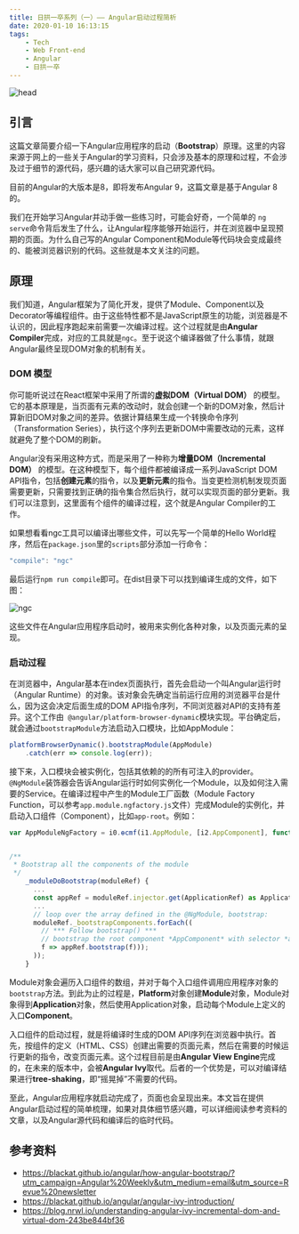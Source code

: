 ```yaml
---
title: 日拱一卒系列（一）—— Angular启动过程简析
date: 2020-01-10 16:13:15
tags:
    - Tech
    - Web Front-end
    - Angular
    - 日拱一卒
---
```

![head](abstract.jpg)
## 引言
这篇文章简要介绍一下Angular应用程序的启动（**Bootstrap**）原理。这里的内容来源于网上的一些关于Angular的学习资料，只会涉及基本的原理和过程，不会涉及过于细节的源代码，感兴趣的话大家可以自己研究源代码。

目前的Angular的大版本是8，即将发布Angular 9，这篇文章是基于Angular 8的。

我们在开始学习Angular并动手做一些练习时，可能会好奇，一个简单的 `ng serve`命令背后发生了什么，让Angular程序能够开始运行，并在浏览器中呈现预期的页面。为什么自己写的Angular Component和Module等代码块会变成最终的、能被浏览器识别的代码。这些就是本文关注的问题。

## 原理

我们知道，Angular框架为了简化开发，提供了Module、Component以及Decorator等编程组件。由于这些特性都不是JavaScript原生的功能，浏览器是不认识的，因此程序跑起来前需要一次编译过程。这个过程就是由**Angular Compiler**完成，对应的工具就是`ngc`。至于说这个编译器做了什么事情，就跟Angular最终呈现DOM对象的机制有关。

### DOM 模型
你可能听说过在React框架中采用了所谓的**虚拟DOM（Virtual DOM）** 的模型。它的基本原理是，当页面有元素的改动时，就会创建一个新的DOM对象，然后计算新旧DOM对象之间的差异。依据计算结果生成一个转换命令序列（Transformation Series），执行这个序列去更新DOM中需要改动的元素，这样就避免了整个DOM的刷新。
<!--more-->

Angular没有采用这种方式，而是采用了一种称为**增量DOM（Incremental DOM）** 的模型。在这种模型下，每个组件都被编译成一系列JavaScript DOM API指令，包括**创建元素**的指令，以及**更新元素**的指令。当变更检测机制发现页面需要更新，只需要找到正确的指令集合然后执行，就可以实现页面的部分更新。我们可以注意到，这里面有个组件的编译过程，这个就是Angular Compiler的工作。

如果想看看ngc工具可以编译出哪些文件，可以先写一个简单的Hello World程序，然后在`package.json`里的`scripts`部分添加一行命令：
```JavaScript
"compile": "ngc"
```
最后运行`npm run compile`即可。在dist目录下可以找到编译生成的文件，如下图：

![ngc](ngc-result.png)

这些文件在Angular应用程序启动时，被用来实例化各种对象，以及页面元素的呈现。


### 启动过程

在浏览器中，Angular基本在index页面执行，首先会启动一个叫Angular运行时（Angular Runtime）的对象。该对象会先确定当前运行应用的浏览器平台是什么，因为这会决定后面生成的DOM API指令序列，不同浏览器对API的支持有差异。这个工作由`
@angular/platform-browser-dynamic`模块实现。平台确定后，就会通过`bootstrapModule`方法启动入口模块，比如AppModule：

```JavaScript
platformBrowserDynamic().bootstrapModule(AppModule)
    .catch(err => console.log(err));
```
接下来，入口模块会被实例化，包括其依赖的的所有可注入的provider。`
@NgModule`装饰器会告诉Angular运行时如何实例化一个Module，以及如何注入需要的Service。在编译过程中产生的Module工厂函数（Module Factory Function，可以参考`app.module.ngfactory.js`文件）完成Module的实例化，并启动入口组件（Component），比如`app-root`。例如：

```javascript
var AppModuleNgFactory = i0.ɵcmf(i1.AppModule, [i2.AppComponent], function(_l) {...}


/**
 * Bootstrap all the components of the module
 */
    _moduleDoBootstrap(moduleRef) {
      ...
      const appRef = moduleRef.injector.get(ApplicationRef) as ApplicationRef;
      ...
      // loop over the array defined in the @NgModule, bootstrap:              [AppComponent]
      moduleRef._bootstrapComponents.forEach((
        // *** Follow bootstrap() ***
        // bootstrap the root component *AppComponent* with selector *app-root*
        f => appRef.bootstrap(f)));
      ));
    }
```
Module对象会遍历入口组件的数组，并对于每个入口组件调用应用程序对象的`bootstrap`方法。到此为止的过程是，**Platform**对象创建**Module**对象，Module对象得到**Application**对象，然后使用Application对象，启动每个Module上定义的入口**Component**。

入口组件的启动过程，就是将编译时生成的DOM API序列在浏览器中执行。首先，按组件的定义（HTML、CSS）创建出需要的页面元素，然后在需要的时候运行更新的指令，改变页面元素。这个过程目前是由**Angular View Engine**完成的，在未来的版本中，会被**Angular Ivy**取代。后者的一个优势是，可以对编译结果进行**tree-shaking**，即“摇晃掉”不需要的代码。

至此，Angular应用程序就启动完成了，页面也会呈现出来。本文旨在提供Angular启动过程的简单梳理，如果对具体细节感兴趣，可以详细阅读参考资料的文章，以及Angular源代码和编译后的临时代码。

## 参考资料


* https://blackat.github.io/angular/how-angular-bootstrap/?utm_campaign=Angular%20Weekly&utm_medium=email&utm_source=Revue%20newsletter
* https://blackat.github.io/angular/angular-ivy-introduction/
* https://blog.nrwl.io/understanding-angular-ivy-incremental-dom-and-virtual-dom-243be844bf36

